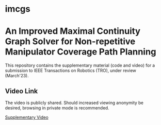 # imcgs

# An Improved Maximal Continuity Graph Solver for Non-repetitive Manipulator Coverage Path Planning

This repository contains the supplementary material (code and video) for a submission to IEEE Transactions on Robotics (TRO),  under review (March'23). 

## Video Link

The video is publicly shared. Should increased viewing anonymity be desired, browsing in private mode is recommended.

[Supplementary Video](https://drive.google.com/file/d/16GPNYZgGsno6yrru_TVGQFElnho_Bxnu/view?usp=sharing)
